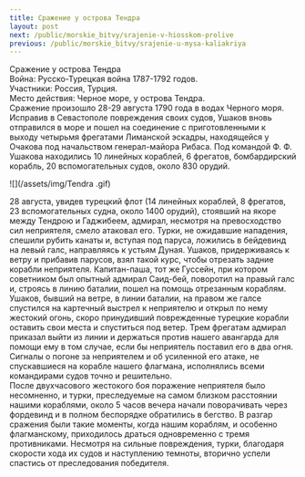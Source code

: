 ```yaml
---
title: Сражение у острова Тендра
layout: post
next: /public/morskie_bitvy/srajenie-v-hiosskom-prolive
previous: /public/morskie_bitvy/srajenie-u-mysa-kaliakriya
---
```


Сражение у острова Тендра  
Война: Русско-Турецкая война 1787-1792 годов.  
Участники: Россия, Турция.  
Место действия: Черное море, у острова Тендра.  
Сражение произошло 28-29 августа 1790 года в водах Черного моря. Исправив в Севастополе повреждения своих судов, Ушаков вновь отправился в море и пошел на соединение с приготовленными к выходу четырьмя фрегатами Лиманской эскадры, находящейся у Очакова под начальством генерал-майора Рибаса. Под командой Ф. Ф. Ушакова находились 10 линейных кораблей, 6 фрегатов, бомбардирский корабль, 20 вспомогательных судов, около 830 орудий.  
  
![](/assets/img/Tendra .gif)  
  
28 августа, увидев турецкий флот (14 линейных кораблей, 8 фрегатов, 23 вспомогательных судна, около 1400 орудий), стоявший на якоре между Тендрою и Гаджибеем, адмирал, несмотря на превосходство сил неприятеля, смело атаковал его. Турки, не ожидавшие нападения, спешили рубить канаты и, вступая под паруса, ложились в бейдевинд на левый галс, направляясь к устьям Дуная. Ушаков, придерживаясь к ветру и прибавив парусов, взял такой курс, чтобы отрезать задние корабли неприятеля. Капитан-паша, тот же Гуссейн, при котором советником был опытный адмирал Саид-бей, поворотил на правый галс и, строясь в линию баталии, пошел на помощь отрезанным кораблям.   
Ушаков, бывший на ветре, в линии баталии, на правом же галсе спустился на картечный выстрел к неприятелю и открыл по нему жестокий огонь, скоро принудивший поврежденные турецкие корабли оставить свои места и спуститься под ветер. Трем фрегатам адмирал приказал выйти из линии и держаться против нашего авангарда для помощи ему в том случае, если бы неприятель поставил его в два огня. Сигналы о погоне за неприятелем и об усиленной его атаке, не спускавшиеся на корабле нашего флагмана, исполнялись всеми командирами судов точно и решительно.   
После двухчасового жестокого боя поражение неприятеля было несомненно, и турки, преследуемые на самом близком расстоянии нашими кораблями, около 5 часов вечера начали поворачивать через фордевинд и в полном беспорядке обратились в бегство. В разгар сражения были такие моменты, когда нашим кораблям, и особенно флагманскому, приходилось драться одновременно с тремя противниками. Несмотря на сильные повреждения, турки, благодаря скорости хода их судов и наступлению темноты, вторично успели спастись от преследования победителя.